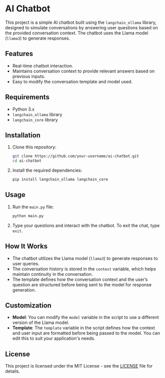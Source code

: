 # AI Chatbot

This project is a simple AI chatbot built using the `langchain_ollama` library, designed to simulate conversations by answering user questions based on the provided conversation context. The chatbot uses the Llama model (`llama3`) to generate responses.

## Features

- Real-time chatbot interaction.
- Maintains conversation context to provide relevant answers based on previous inputs.
- Easy to modify the conversation template and model used.

## Requirements

- Python 3.x
- `langchain_ollama` library
- `langchain_core` library

## Installation

1. Clone this repository:

    ```bash
    git clone https://github.com/your-username/ai-chatbot.git
    cd ai-chatbot
    ```

2. Install the required dependencies:

    ```bash
    pip install langchain_ollama langchain_core
    ```

## Usage

1. Run the `main.py` file:

    ```bash
    python main.py
    ```

2. Type your questions and interact with the chatbot. To exit the chat, type `exit`.

## How It Works

- The chatbot utilizes the Llama model (`llama3`) to generate responses to user queries.
- The conversation history is stored in the `context` variable, which helps maintain continuity in the conversation.
- The template defines how the conversation context and the user’s question are structured before being sent to the model for response generation.

## Customization

- **Model**: You can modify the `model` variable in the script to use a different version of the Llama model.
- **Template**: The `template` variable in the script defines how the context and user input are formatted before being passed to the model. You can edit this to suit your application's needs.

## License

This project is licensed under the MIT License - see the [LICENSE](LICENSE) file for details.
